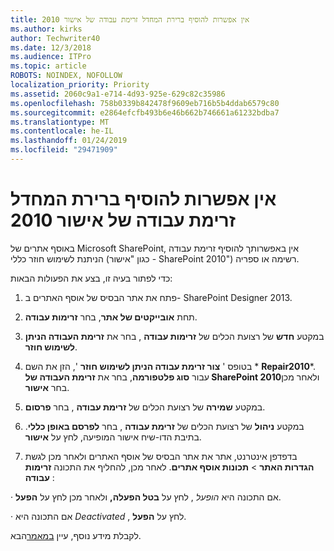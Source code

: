 ```yaml
---
title: אין אפשרות להוסיף ברירת המחדל זרימת עבודה של אישור 2010
ms.author: kirks
author: Techwriter40
ms.date: 12/3/2018
ms.audience: ITPro
ms.topic: article
ROBOTS: NOINDEX, NOFOLLOW
localization_priority: Priority
ms.assetid: 2060c9a1-e714-4d93-925e-629c82c35986
ms.openlocfilehash: 758b0339b842478f9609eb716b5b4ddab6579c80
ms.sourcegitcommit: e2864efcfb493b6e46b662b746661a61232bdba7
ms.translationtype: MT
ms.contentlocale: he-IL
ms.lasthandoff: 01/24/2019
ms.locfileid: "29471909"
---
```

# <a name="cant-add-default-2010-approval-workflow"></a>אין אפשרות להוסיף ברירת המחדל זרימת עבודה של אישור 2010

באוסף אתרים של Microsoft SharePoint, אין באפשרותך להוסיף זרימת עבודה הניתנת לשימוש חוזר כללי (כגון "אישור - SharePoint 2010") רשימה או ספריה.
  
כדי לפתור בעיה זו, בצע את הפעולות הבאות: 
  
1. פתח את אתר הבסיס של אוסף האתרים ב- SharePoint Designer 2013.
  
2. תחת **אובייקטים של אתר**, בחר **זרימות עבודה**. 
  
3. במקטע **חדש** של רצועת הכלים של **זרימות עבודה** , בחר את **זרימת העבודה הניתן לשימוש חוזר**. 
  
4. בטופס ' **צור זרימת עבודה הניתן לשימוש חוזר** ', הזן את השם * **Repair2010***. עבור **סוג פלטפורמה**, בחר את **זרימת העבודה של SharePoint 2010**ולאחר מכן בחר **אישור**. 
  
5. במקטע **שמירה** של רצועת הכלים של **זרימת עבודה** , בחר **פרסום**. 
  
6. במקטע **ניהול** של רצועת הכלים של **זרימת עבודה** , בחר **לפרסם באופן כללי**. בתיבת הדו-שיח אישור המופיעה, לחץ על **אישור**. 
  
7. בדפדפן אינטרנט, אתר את אתר הבסיס של אוסף האתרים ולאחר מכן לגשת **הגדרות האתר** \> **תכונות אוסף אתרים**. לאחר מכן, להחליף את התכונה **זרימות עבודה** : 
  
· אם התכונה היא *הופעל* , לחץ על **בטל הפעלה,** ולאחר מכן לחץ על **הפעל**. 
  
· אם התכונה היא *Deactivated* , לחץ על **הפעל**. 
  
לקבלת מידע נוסף, עיין [במאמר](https://go.microsoft.com/fwlink/?linkid=2047770&amp;clcid=0x409)הבא.
  

